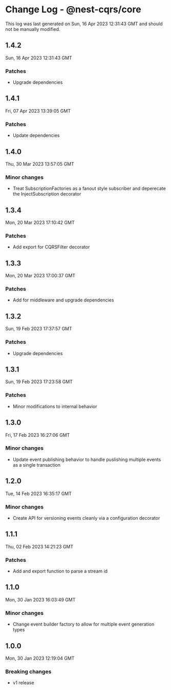 # Change Log - @nest-cqrs/core

This log was last generated on Sun, 16 Apr 2023 12:31:43 GMT and should not be manually modified.

## 1.4.2

Sun, 16 Apr 2023 12:31:43 GMT

### Patches

- Upgrade dependencies

## 1.4.1

Fri, 07 Apr 2023 13:39:05 GMT

### Patches

- Update dependencies

## 1.4.0

Thu, 30 Mar 2023 13:57:05 GMT

### Minor changes

- Treat SubscriptionFactories as a fanout style subscriber and deperecate the InjectSubscription decorator

## 1.3.4

Mon, 20 Mar 2023 17:10:42 GMT

### Patches

- Add export for CQRSFilter decorator

## 1.3.3

Mon, 20 Mar 2023 17:00:37 GMT

### Patches

- Add for middleware and upgrade dependencies

## 1.3.2

Sun, 19 Feb 2023 17:37:57 GMT

### Patches

- Upgrade dependencies

## 1.3.1

Sun, 19 Feb 2023 17:23:58 GMT

### Patches

- Minor modifications to internal behavior

## 1.3.0

Fri, 17 Feb 2023 16:27:06 GMT

### Minor changes

- Update event publishing behavior to handle puslishing multiple events as a single transaction

## 1.2.0

Tue, 14 Feb 2023 16:35:17 GMT

### Minor changes

- Create API for versioning events cleanly via a configuration decorator

## 1.1.1

Thu, 02 Feb 2023 14:21:23 GMT

### Patches

- Add and export function to parse a stream id

## 1.1.0

Mon, 30 Jan 2023 16:03:49 GMT

### Minor changes

- Change event builder factory to allow for multiple event generation types

## 1.0.0

Mon, 30 Jan 2023 12:19:04 GMT

### Breaking changes

- v1 release
